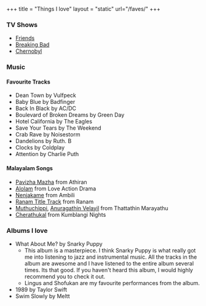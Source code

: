 +++
title = "Things I love"
layout = "static"
url="/faves/"
+++
### TV Shows
- [Friends](https://www.themoviedb.org/tv/1668-friends)
- [Breaking Bad](https://www.themoviedb.org/tv/1396-breaking-bad)
- [Chernobyl](https://www.themoviedb.org/tv/87108-chernobyl)
### Music
#### Favourite Tracks
- Dean Town by Vulfpeck
- Baby Blue by Badfinger
- Back In Black by AC/DC
- Boulevard of Broken Dreams by Green Day
- Hotel California by The Eagles
- Save Your Tears by The Weekend
- Crab Rave by Noisestorm
- Dandelions by Ruth. B
- Clocks by Coldplay
- Attention by Charlie Puth
#### Malayalam Songs
- [Pavizha Mazha](https://music.youtube.com/watch?v=JZExDJN7WFI) from Athiran
- [Alolam](https://music.youtube.com/watch?v=49dvf7oEpJc) from Love Action Drama
- [Nenjakame](https://music.youtube.com/watch?v=EWoTpielYJA) from Ambili
- [Ranam Title Track](https://music.youtube.com/watch?v=3Qw3M7ibgaM) from Ranam
- [Muthuchippi](https://music.youtube.com/watch?v=9JaBo8h67qo), [Anuragathin Velayil](https://music.youtube.com/watch?v=mbXCMRFAG3g) from Thattathin Marayathu
- [Cherathukal](https://music.youtube.com/watch?v=5VSGggCyQd4) from Kumblangi Nights

### Albums I love
- What About Me? by Snarky Puppy
	- This album is a masterpiece. I think Snarky Puppy is what really got me into listening to jazz and instrumental music. All the tracks in the album are awesome and I have listened to the entire album several times. Its that good. If you haven't heard this album, I would highly recommend you to check it out. 
	- Lingus and Shofukan are my favourite performances from the album.
- 1989 by Taylor Swift
- Swim Slowly by Meltt
